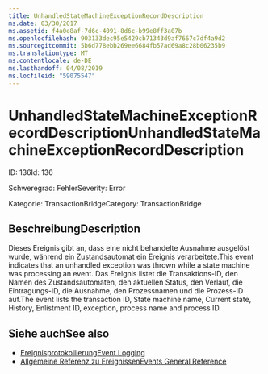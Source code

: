 ```yaml
---
title: UnhandledStateMachineExceptionRecordDescription
ms.date: 03/30/2017
ms.assetid: f4a0e8af-7d6c-4091-8d6c-b99e8ff3a07b
ms.openlocfilehash: 903133dec95e5429cb71343d9af7667c7df4a9d2
ms.sourcegitcommit: 5b6d778ebb269ee6684fb57ad69a8c28b06235b9
ms.translationtype: MT
ms.contentlocale: de-DE
ms.lasthandoff: 04/08/2019
ms.locfileid: "59075547"
---
```

# <a name="unhandledstatemachineexceptionrecorddescription"></a><span data-ttu-id="1f130-102">UnhandledStateMachineExceptionRecordDescription</span><span class="sxs-lookup"><span data-stu-id="1f130-102">UnhandledStateMachineExceptionRecordDescription</span></span>
<span data-ttu-id="1f130-103">ID: 136</span><span class="sxs-lookup"><span data-stu-id="1f130-103">Id: 136</span></span>  
  
 <span data-ttu-id="1f130-104">Schweregrad: Fehler</span><span class="sxs-lookup"><span data-stu-id="1f130-104">Severity: Error</span></span>  
  
 <span data-ttu-id="1f130-105">Kategorie: TransactionBridge</span><span class="sxs-lookup"><span data-stu-id="1f130-105">Category: TransactionBridge</span></span>  
  
## <a name="description"></a><span data-ttu-id="1f130-106">Beschreibung</span><span class="sxs-lookup"><span data-stu-id="1f130-106">Description</span></span>  
 <span data-ttu-id="1f130-107">Dieses Ereignis gibt an, dass eine nicht behandelte Ausnahme ausgelöst wurde, während ein Zustandsautomat ein Ereignis verarbeitete.</span><span class="sxs-lookup"><span data-stu-id="1f130-107">This event indicates that an unhandled exception was thrown while a state machine was processing an event.</span></span> <span data-ttu-id="1f130-108">Das Ereignis listet die Transaktions-ID, den Namen des Zustandsautomaten, den aktuellen Status, den Verlauf, die Eintragungs-ID, die Ausnahme, den Prozessnamen und die Prozess-ID auf.</span><span class="sxs-lookup"><span data-stu-id="1f130-108">The event lists the transaction ID, State machine name, Current state, History, Enlistment ID, exception, process name and process ID.</span></span>  
  
## <a name="see-also"></a><span data-ttu-id="1f130-109">Siehe auch</span><span class="sxs-lookup"><span data-stu-id="1f130-109">See also</span></span>

- [<span data-ttu-id="1f130-110">Ereignisprotokollierung</span><span class="sxs-lookup"><span data-stu-id="1f130-110">Event Logging</span></span>](../../../../../docs/framework/wcf/diagnostics/event-logging/index.md)
- [<span data-ttu-id="1f130-111">Allgemeine Referenz zu Ereignissen</span><span class="sxs-lookup"><span data-stu-id="1f130-111">Events General Reference</span></span>](../../../../../docs/framework/wcf/diagnostics/event-logging/events-general-reference.md)

